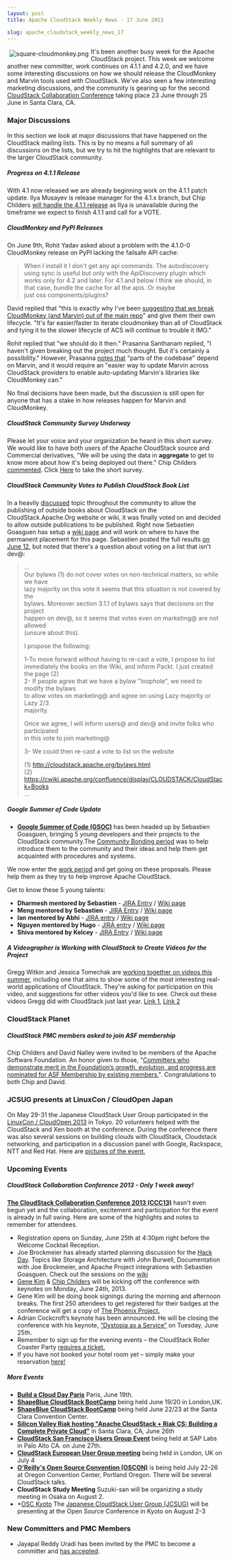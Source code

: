 ```yaml
---
layout: post
title: Apache CloudStack Weekly News - 17 June 2013

slug: apache_cloudstack_weekly_news_17
---
```

<p><a href="/img/imported/ab378739-3c34-48ea-9495-2c49e23e58d6"><img src="/img/imported/ab378739-3c34-48ea-9495-2c49e23e58d6?t=true" alt="square-cloudmonkey.png" align="left" vspace="5" hspace="5"></img></a>It's been another busy week for the Apache CloudStack project. This week we welcome another new committer, work continues on 4.1.1 and 4.2.0, and we have some interesting discussions on how we should release the CloudMonkey and Marvin tools used with CloudStack. We've also seen a few interesting marketing discussions, and the community is gearing up for the second <a href="http://cloudstackcollab.org/" class="external-link" rel="nofollow">CloudStack Collaboration Conference</a> taking place 23 June through 25 June in Santa Clara, CA.</p>

<h3><a name="ApacheCloudStackWeeklyNews-17June2013-MajorDiscussions"></a>Major Discussions</h3>

<p>In this section we look at major discussions that have happened on the CloudStack mailing lists. This is by no means a full summary of all discussions on the lists, but we try to hit the highlights that are relevant to the larger CloudStack community. </p>

<h5><a name="ApacheCloudStackWeeklyNews-17June2013-Progresson4.1.1Release"></a>Progress on 4.1.1 Release</h5>

<p>With 4.1 now released we are already beginning work on the 4.1.1 patch update. Ilya Musayev is release manager for the 4.1.x branch, but Chip Childers <a href="http://markmail.org/message/6ionwrcqlh4pi2j4" class="external-link" rel="nofollow">will handle the 4.1.1 release</a> as Ilya is unavailable during the timeframe we expect to finish 4.1.1 and call for a VOTE.</p>

<h5><a name="ApacheCloudStackWeeklyNews-17June2013-CloudMonkeyandPyPIReleases"></a>CloudMonkey and PyPI Releases</h5>

<p>On June 9th, Rohit Yadav asked about a problem with the 4.1.0-0 CloudMonkey release on PyPI lacking the failsafe API cache:</p>

<blockquote>
<p>When I install it I don't get any api commands. The autodiscovery using sync is useful but only with the ApiDiscovery plugin which works only for 4.2 and later. For 4.1 and below I think we should, in that case, bundle the cache for all the apis. Or maybe<br/>
just oss components/plugins?</p></blockquote>

<p>David replied that "this is exactly why I've been <a href="http://markmail.org/message/wir5vfawex3y22ot" class="external-link" rel="nofollow">suggesting that we break CloudMonkey (and Marvin) out of the main repo</a>" and give them their own lifecycle. "It's far easier/faster to iterate cloudmonkey than all of CloudStack and tying it to the slower lifecycle of ACS will continue to trouble it IMO."</p>

<p>Rohit replied that "we should do it then." Prasanna Santhanam replied, "I haven't given breaking out the project much thought. But it's certainly a possibility." However, Prasanna <a href="http://markmail.org/message/vq3sqf7o3nckdy5p" class="external-link" rel="nofollow">notes that</a> "parts of the codebase" depend on Marvin, and it would require an "easier way to update Marvin across CloudStack providers to enable auto-updating Marvin's libraries like CloudMonkey can." </p>

<p>No final decisions have been made, but the discussion is still open for anyone that has a stake in how releases happen for Marvin and CloudMonkey.</p>

<h5><a name="ApacheCloudStackWeeklyNews-17June2013-CloudStackCommunitySurveyUnderway"></a>CloudStack Community Survey Underway</h5>

<p>Please let your voice and your organization be heard in this short survey. We would like to have both users of the Apache CloudStack source and Commercial derivatives, "We will be using the data in <b>aggregate</b> to get to know more about how it's being deployed out there." Chip Childers <a href="http://markmail.org/message/7s3ev7leok7uxucb?q" class="external-link" rel="nofollow">commented</a>. Click <a href="https://www.surveymonkey.com/s/28BV97D" class="external-link" rel="nofollow">Here</a> to take the short survey.</p>

<h5><a name="ApacheCloudStackWeeklyNews-17June2013-CloudStackCommunityVotestoPublishCloudStackBookList"></a>CloudStack Community Votes to Publish CloudStack Book List</h5>

<p>In a heavily <a href="http://markmail.org/message/jwoaknt7mdveklxp?q" class="external-link" rel="nofollow">discussed</a> topic throughout the community to allow the publishing of outside books about CloudStack on the CloudStack.Apache.Org website or wiki, it was finally voted on and decided to allow outside publications to be published. Right now Sebastien Goasguen has setup a <a href="https://cwiki.apache.org/confluence/display/CLOUDSTACK/CloudStack+Books" class="external-link" rel="nofollow">wiki page</a> and will work on where to have the permanent placement for this page. Sebastien posted the full results <a href="http://markmail.org/message/wnfcn2gcxs3p7do3" class="external-link" rel="nofollow">on June 12</a>, but noted that there's a question about voting on a list that isn't dev@:</p>

<blockquote>
<p>...<br/>
Our bylaws (1) do not cover votes on non-technical matters, so while we have<br/>
lazy majority on this vote it seems that this situation is not covered by the<br/>
bylaws. Moreover section 3.1.1 of bylaws says that decisions on the project<br/>
happen on dev@, so it seems that votes even on marketing@ are not allowed<br/>
(unsure about this).</p>

<p>I propose the following:</p>

<p>1-To move forward without having to re-cast a vote, I propose to list<br/>
immediately the books on the Wiki, and inform Packt. I just created the page (2)<br/>
2- If people agree that we have a bylaw "loophole", we need to modify the bylaws<br/>
to allow votes on marketing@ and agree on using Lazy majority or Lazy 2/3<br/>
majority. </p>

<p>Once we agree, I will inform users@ and dev@ and invite folks who participated<br/>
in this vote to join marketing@</p>

<p>3- We could then re-cast a vote to list on the website</p>

<p>(1) <a href="http://cloudstack.apache.org/bylaws.html" class="external-link" rel="nofollow">http://cloudstack.apache.org/bylaws.html</a><br/>
(2) <a href="https://cwiki.apache.org/confluence/display/CLOUDSTACK/CloudStack+Books" class="external-link" rel="nofollow">https://cwiki.apache.org/confluence/display/CLOUDSTACK/CloudStack+Books</a><br/>
... </p></blockquote>

<h5><a name="ApacheCloudStackWeeklyNews-17June2013-GoogleSummerofCodeUpdate"></a>Google Summer of Code Update</h5>

<ul>
	<li><b><a href="http://www.google-melange.com/gsoc/homepage/google/gsoc2013" class="external-link" rel="nofollow">Google Summer of Code (GSOC)</a></b> has been headed up by Sebastien Goasguen, bringing 5 young developers and their projects to the CloudStack community.The <a href="http://markmail.org/message/dczqcoortvic7cpc?q" class="external-link" rel="nofollow">Community Bonding period</a> was to help introduce them to the community and their ideas and help them get acquainted with procedures and systems.</li>
</ul>


<p>We now enter the <a href="http://markmail.org/search/?q" class="external-link" rel="nofollow">work period</a> and get going on these proposals. Please help them as they try to help improve Apache CloudStack.</p>

<p>Get to know these 5 young talents:</p>
<ul>
	<li><b>Dharmesh mentored by Sebastien</b> - <a href="https://issues.apache.org/jira/browse/CLOUDSTACK-1784" class="external-link" rel="nofollow">JIRA Entry</a> / <a href="https://cwiki.apache.org/confluence/display/CLOUDSTACK/Integration+project+to+deploy+and+use+Mesos+on+a+CloudStack+based+cloud" class="external-link" rel="nofollow">Wiki page</a></li>
	<li><b>Meng mentored by Sebastien</b> - <a href="https://issues.apache.org/jira/browse/CLOUDSTACK-1782" class="external-link" rel="nofollow">JIRA Entry</a> / <a href="https://cwiki.apache.org/confluence/display/CLOUDSTACK/Improving+CloudStack+Support+for+Apache+Whirr+and+Incubator-provisionr+in+Hadoop+Provisioning" class="external-link" rel="nofollow">Wiki page</a></li>
	<li><b>Ian mentored by Abhi</b> - <a href="https://issues.apache.org/jira/browse/CLOUDSTACK-2014" class="external-link" rel="nofollow">JIRA entry</a> / <a href="https://cwiki.apache.org/confluence/display/CLOUDSTACK/LDAP+user+provisioning+in+cloudstack" class="external-link" rel="nofollow">Wiki page</a></li>
	<li><b>Nguyen mentored by Hugo</b> - <a href="https://issues.apache.org/jira/browse/CLOUDSTACK-1779" class="external-link" rel="nofollow">JIRA entry</a> / <a href="https://cwiki.apache.org/CLOUDSTACK/ovs-tunnel-manager-for-cloudstack.html" class="external-link" rel="nofollow">Wiki page</a></li>
	<li><b>Shiva mentored by Kelcey</b> - <a href="https://issues.apache.org/jira/browse/CLOUDSTACK-1778" class="external-link" rel="nofollow">JIRA Entry</a> / <a href="https://cwiki.apache.org/confluence/display/CLOUDSTACK/Create+a+bootstrap+based+GUI+for+CloudStack" class="external-link" rel="nofollow">Wiki page</a></li>
</ul>



<h5><a name="ApacheCloudStackWeeklyNews-17June2013-AVideographerisWorkingwithCloudStacktoCreateVideosfortheProject"></a>A Videographer is Working with CloudStack to Create Videos for the Project</h5>

<p>Gregg Witkin and Jessica Tomechak are <a href="http://markmail.org/thread/rs7paw6wfs4kktwh" class="external-link" rel="nofollow">working together on videos this summer</a>, including one that aims to show some of the most interesting real-world applications of CloudStack. They're asking for participation on this video, and suggestions for other videos you'd like to see. Check out these videos Gregg did with CloudStack just last year. <a href="http://www.youtube.com/watch?v=oJ4b8HFmFTc" class="external-link" rel="nofollow">Link 1</a>, <a href="http://www.youtube.com/watch?v=KATuxn5pimY" class="external-link" rel="nofollow">Link 2</a></p>

<h3><a name="ApacheCloudStackWeeklyNews-17June2013-CloudStackPlanet"></a>CloudStack Planet</h3>

<h5><a name="ApacheCloudStackWeeklyNews-17June2013-CloudStackPMCmembersaskedtojoinASFmembership"></a>CloudStack PMC members asked to join ASF membership</h5>

<p>Chip Childers and David Nalley were invited to be members of the Apache Software Foundation. An honor given to those, "<a href="https://blogs.apache.org/foundation/entry/the_apache_software_foundation_welcomes2" class="external-link" rel="nofollow">Committers who demonstrate merit in the Foundation’s growth, evolution, and progress are nominated for ASF Membership by existing members.</a>". Congratulations to both Chip and David. </p>

<h3><a name="ApacheCloudStackWeeklyNews-17June2013-JCSUGpresentsatLinuxCon%2FCloudOpenJapan"></a>JCSUG presents at LinuxCon / CloudOpen Japan</h3>

<p>On May 29-31 the Japanese CloudStack User Group participated in the <a href="http://linuxconcloudopenjapan2013.sched.org/" class="external-link" rel="nofollow">LinuxCon / CloudOpen 2013</a> in Tokyo. 20 volunteers helped with the CloudStack and Xen booth at the conference. During the conference there was also several sessions on building clouds with CloudStack, Cloudstack networking, and participation in a discussion panel with Google, Rackspace, NTT and Red Hat. Here are <a href="http://flickr.com/gp/kkitase/G2oV00/" class="external-link" rel="nofollow">pictures of the event.</a></p>

<h3><a name="ApacheCloudStackWeeklyNews-17June2013-UpcomingEvents"></a>Upcoming Events</h3>

<h5><a name="ApacheCloudStackWeeklyNews-17June2013-CloudStackCollaborationConference2013Only1weekaway%21"></a>CloudStack Collaboration Conference 2013 - Only 1 week away!</h5>

<p><b><a href="http://www.cloudstackcollab.org/" class="external-link" rel="nofollow">The CloudStack Collaboration Conference 2013 (CCC13)</a></b> hasn't even begun yet and the collaboration, excitement and participation for the event is already in full swing. Here are some of the highlights and notes to remember for attendees. </p>
<ul>
	<li>Registration opens on Sunday, June 25th at 4:30pm right before the Welcome Cocktail Reception.</li>
	<li>Joe Brockmeier has already started planning discussion for the <a href="http://markmail.org/message/qecctaile2ogcppz?q" class="external-link" rel="nofollow">Hack Day</a>. Topics like Storage Architecture with John Burwell, Documentation with Joe Brockmeier, and Apache Project integrations with Sebastien Goasguen. Check out the sessions on the <a href="https://cwiki.apache.org/confluence/display/CLOUDSTACK/Hack+Day+at+CCC13" class="external-link" rel="nofollow">wiki</a></li>
	<li><a href="http://www.cloudstackcollab.org/keynote1/" class="external-link" rel="nofollow">Gene Kim</a> &amp; <a href="http://www.cloudstackcollab.org/keynotes/keynote2/" class="external-link" rel="nofollow">Chip Childers</a> will be kicking off the conference with keynotes on Monday, June 24th, 2013.</li>
	<li>Gene Kim will be doing book signings during the morning and afternoon breaks. The first 250 attendees to get registered for their badges at the conference will get a copy of <a href="http://www.cloudstackcollab.org/keynote1/" class="external-link" rel="nofollow">The Phoenix Project.</a></li>
	<li>Adrian Cockcroft’s keynote has been announced. He will be closing the conference with his keynote, <a href="http://www.cloudstackcollab.org/keynotes/keynote3/" class="external-link" rel="nofollow">“Dystopia as a Service”</a> on Tuesday, June 25th.</li>
	<li>Remember to sign up for the evening events – the CloudStack Roller Coaster Party <a href="http://www.cloudstackcollab.org/register/" class="external-link" rel="nofollow">requires a ticket.</a></li>
	<li>If you have not booked your hotel room yet – simply make your reservation <a href="https://resweb.passkey.com/Resweb.do?mode=welcome_gi_new&amp;groupID=19467447" class="external-link" rel="nofollow">here!</a></li>
</ul>


<h5><a name="ApacheCloudStackWeeklyNews-17June2013-MoreEvents"></a>More Events</h5>

<ul>
	<li><b><a href="http://bacdparis.eventbrite.com" class="external-link" rel="nofollow">Build a Cloud Day Paris</a></b> Paris, June 19th.</li>
	<li><b><a href="http://www.shapeblue.com/cloudstack-bootcamp-training-course" class="external-link" rel="nofollow">ShapeBlue CloudStack BootCamp</a></b> being held June 19/20 in London,UK.</li>
	<li><b><a href="http://www.shapeblue.com/cloudstack-bootcamp-training-course" class="external-link" rel="nofollow">ShapeBlue CloudStack BootCamp</a></b> being held June 22/23 at the Santa Clara Convention Center.</li>
	<li><b><a href="http://www.meetup.com/Silicon-Valley-Riak/events/124134742/" class="external-link" rel="nofollow">Silicon Valley Riak hosting "Apache CloudStack + Riak CS: Building a Complete Private Cloud"</a></b> in Santa Clara, CA, June 26th</li>
	<li><b><a href="http://www.meetup.com/CloudStack-SF-Bay-Area-Users-Group/events/117379992/" class="external-link" rel="nofollow">CloudStack San Francisco Users Group Event</a></b> being held at SAP Labs in Palo Alto CA. on June 27th.</li>
	<li><b><a href="http://www.eventbrite.com/event/6727182183" class="external-link" rel="nofollow">CloudStack European User Group meeting</a></b> being held in London, UK on July 4</li>
	<li><b><a href="http://www.oscon.com/oscon2013" class="external-link" rel="nofollow">O'Reilly's Open Source Convention (OSCON)</a></b> is being held July 22-26 at Oregon Convention Center, Portland Oregon. There will be several CloudStack talks.</li>
	<li><b>CloudStack Study Meeting</b> Suzuki-san will be organizing a study meeting in Osaka on August 2.</li>
	<li>*<a href="http://www.ospn.jp/osc2012-kyoto/" class="external-link" rel="nofollow">OSC Kyoto</a> The <a href="http://cloudstack.jp/" class="external-link" rel="nofollow">Japanese CloudStack User Group (JCSUG)</a> will be presenting at the Open Source Conference in Kyoto on August 2-3</li>
</ul>


<h3><a name="ApacheCloudStackWeeklyNews-17June2013-NewCommittersandPMCMembers"></a>New Committers and PMC Members</h3>

<ul>
	<li>Jayapal Reddy Uradi has been invited by the PMC to become a committer and <a href="http://markmail.org/message/l42bsqfh5pc235mg" class="external-link" rel="nofollow">has accepted</a>.</li>
</ul>
